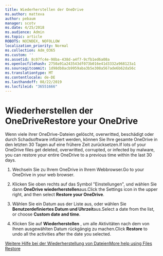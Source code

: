 ```yaml
---
title: Wiederherstellen der OneDrive
ms.author: matteva
author: pebaum
manager: scotv
ms.date: 4/25/2018
ms.audience: Admin
ms.topic: article
ROBOTS: NOINDEX, NOFOLLOW
localization_priority: Normal
ms.collection: Adm_O365
ms.custom: ''
ms.assetid: 8c07fc4e-98ba-438d-a4f7-9cfb1ed6a08a
ms.openlocfilehash: 2750a91a243543df073b016e41d3332a968123a1
ms.sourcegitcommit: 1d98db8acb9959aba3b5e308a567ade6b62da56c
ms.translationtype: MT
ms.contentlocale: de-DE
ms.lasthandoff: 08/22/2019
ms.locfileid: "36551666"
---
```

# <a name="restore-your-onedrive"></a><span data-ttu-id="f6a9b-102">Wiederherstellen der OneDrive</span><span class="sxs-lookup"><span data-stu-id="f6a9b-102">Restore your OneDrive</span></span>

<span data-ttu-id="f6a9b-103">Wenn viele ihrer OneDrive-Dateien gelöscht, overwritted, beschädigt oder durch Schadsoftware infiziert werden, können Sie Ihre gesamte OneDrive in den letzten 30 Tagen auf eine frühere Zeit zurücksetzen.</span><span class="sxs-lookup"><span data-stu-id="f6a9b-103">If lots of your OneDrive files get deleted, overwritted, corrupted, or infected by malware, you can restore your entire OneDrive to a previous time within the last 30 days.</span></span>
  
1. <span data-ttu-id="f6a9b-104">Wechseln Sie zu Ihrem OneDrive in Ihrem Webbrowser.</span><span class="sxs-lookup"><span data-stu-id="f6a9b-104">Go to your OneDrive in your web browser.</span></span>
    
2. <span data-ttu-id="f6a9b-105">Klicken Sie oben rechts auf das Symbol "Einstellungen", und wählen Sie dann **OneDrive wiederherstellen**aus.</span><span class="sxs-lookup"><span data-stu-id="f6a9b-105">Click the Settings icon in the upper right, and then select **Restore your OneDrive**.</span></span>
    
3. <span data-ttu-id="f6a9b-106">Wählen Sie ein Datum aus der Liste aus, oder wählen Sie **Benutzerdefiniertes Datum und Uhrzeit**aus.</span><span class="sxs-lookup"><span data-stu-id="f6a9b-106">Select a date from the list, or choose **Custom date and time**.</span></span>
    
4. <span data-ttu-id="f6a9b-107">Klicken Sie auf **Wiederherstellen** , um alle Aktivitäten nach dem von Ihnen ausgewählten Datum rückgängig zu machen.</span><span class="sxs-lookup"><span data-stu-id="f6a9b-107">Click **Restore** to undo all the activities after the date you selected.</span></span> 
    
[<span data-ttu-id="f6a9b-108">Weitere Hilfe bei der Wiederherstellung von Dateien</span><span class="sxs-lookup"><span data-stu-id="f6a9b-108">More help using Files Restore</span></span>](https://go.microsoft.com/fwlink/?linkid=872874)
  

